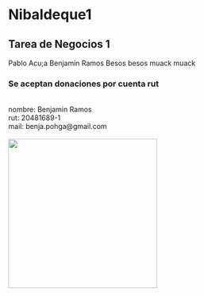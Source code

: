 # Nibaldeque1
Tarea de Negocios 1
-------------------
Pablo Acu;a
Benjamin Ramos
Besos besos muack muack
<br>
### Se aceptan donaciones por cuenta rut
<br>
  nombre: Benjamin Ramos
  <br>
  rut: 20481689-1
  <br>
  mail: benja.pohga@gmail.com
<br>
<br>
<img src="https://user-images.githubusercontent.com/81858128/232229021-a9fad984-5779-42be-8229-bf08d916af94.jpg"  width="300">
